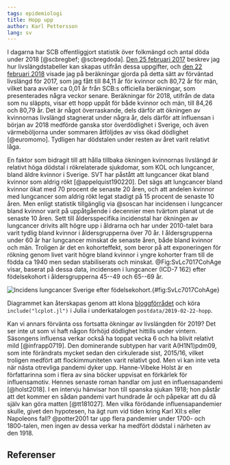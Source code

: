 ```yaml
---
tags: epidemiologi
title: Hopp upp
author: Karl Pettersson
lang: sv
---
```


I dagarna har SCB offentliggjort statistik över folkmängd och antal döda under
2018 [@scbregbef; @scbregdoda]. [Den 25 februari 2017](2017-02-25-liv.html)
beskrev jag hur livslängdstabeller kan skapas utifrån dessa uppgifter, och [den
22 februari 2018](2018-02-22-1993.html) visade jag på beräkningar gjorda på
detta sätt av förväntad livslängd för 2017, som jag fått till 84,11 år för
kvinnor och 80,72 år för män, vilket bara avviker ca 0,01 år från SCB:s
officiella beräkningar, som presenterades några veckor senare. Beräkningar för
2018, utifrån de data som nu släppts, visar ett hopp uppåt för både kvinnor och
män, till 84,26 och 80,79 år. Det är något överraskande, dels därför att
ökningen av kvinnornas livslängd stagnerat under några år, dels därför att
influensan i början av 2018 medförde ganska stor överdödlighet i Sverige, och
även värmeböljorna under sommaren åtföljdes av viss ökad dödlighet [@euromomo].
Tydligen har dödstalen under resten av året varit relativt låga.

En faktor som bidragit till att hålla tillbaka ökningen kvinnornas livslängd är
relativt höga dödstal i rökrelaterade sjukdomar, som KOL och lungcancer, bland
äldre kvinnor i Sverige. SVT har påstått att lungcancer ökat bland kvinnor som
aldrig rökt [@appelquist190220]. Det sägs att lungcancer bland kvinnor ökat med
70 procent de senaste 20 åren, och att andelen kvinnor med lungcancer som
aldrig rökt legat stadigt på 15 procent de senaste 10 åren. Men enligt
statistik tillgänglig via @soscan har incidensen i lungcancer bland kvinnor
varit på uppåtgående i decennier men tvärtom planat ut de senaste 10 åren. Sett
till åldersspecifika incidenstal har ökningen av lungcancer drivits allt högre
upp i åldrarna och har under 2010-talet bara varit tydlig bland kvinnor i
åldersgrupperna över 70 år. I åldersgrupperna under 60 år har lungcancer
minskat de senaste åren, både bland kvinnor och män. Troligen är det en
kohorteffekt, som beror på att exponeringen för rökning genom livet varit högre
bland kvinnor i yngre kohorter fram till de födda ca 1940 men sedan
stabiliserats och minskat. @Fig:SvLc7017CohAge visar, baserat på dessa data,
incidensen i lungcancer (ICD-7 162) efter födelsekohort i åldersgrupperna
45--49 och 65--69 år.

![Incidens lungcancer Sverige efter
födelsekohort.](../images/SvLc7017CohAge.svg){#fig:SvLc7017CohAge}

Diagrammet kan återskapas genom att klona
[bloggförrådet](https://github.com/klpn/static-dust) och köra
`include("lcplot.jl")` i Julia
i underkatalogen `postdata/2019-02-22-hopp`.

Kan vi annars förvänta oss fortsatta ökningar av livslängden för 2019? Det ser
inte ut som vi haft någon förhöjd dödlighet hittills under vintern. Säsongens
influensa verkar också ha toppat vecka 6 och ha blivit relativt mild
[@infrapp0719]. Den dominerande subtypen har varit A(H1N1)pdm09, som inte
förändrats mycket sedan den cirkulerade sist, 2015/16, vilket troligen medfört
att flockimmuniteten varit relativt god. Men vi kan inte veta när nästa
otrevliga pandemi dyker upp. Hanne-Vibeke Holst är en författarinna som i flera
av sina böcker uppvisat en förkärlek för influensamotiv. Hennes senaste roman
handlar om just en influensapandemi [@holst2018]. I en intervju hänvisar hon
till spanska sjukan 1918; hon påstår att det kommer en sådan pandemi vart
hundrade år och påpekar att du då själv kan göra matten [@tt181027]. Men vilka
förödande influensapandemier skulle, givet den hypotesen, ha ägt rum vid tiden
kring Karl XII:s eller Napoleons fall? @potter2001 tar upp flera pandemier
under 1700- och 1800-talen, men ingen av dessa verkar ha medfört dödstal i
närheten av den 1918.

## Referenser
